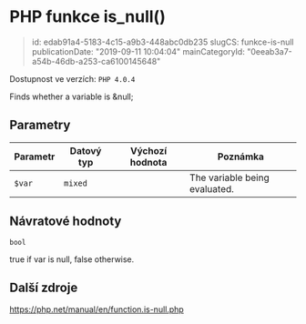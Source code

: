 PHP funkce is_null()
================================

> id: edab91a4-5183-4c15-a9b3-448abc0db235
> slugCS: funkce-is-null
> publicationDate: "2019-09-11 10:04:04"
> mainCategoryId: "0eeab3a7-a54b-46db-a253-ca6100145648"

Dostupnost ve verzích: `PHP 4.0.4`

Finds whether a variable is &null;


Parametry
--------------

| Parametr | Datový typ | Výchozí hodnota | Poznámka |
|-----|-----|-----|-----|
| `$var` | `mixed` |  | The variable being evaluated. |


Návratové hodnoty
----------------

`bool`

true if var is null, false
otherwise.

Další zdroje
------------

https://php.net/manual/en/function.is-null.php
